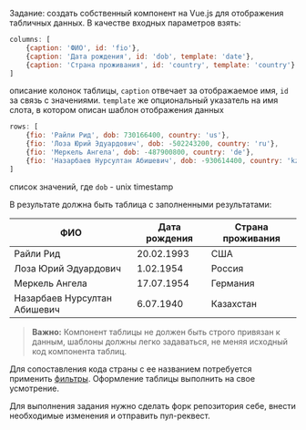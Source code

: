 Задание: создать собственный компонент на Vue.js для отображения табличных данных. В качестве входных параметров взять:
```javascript
columns: [
	{caption: 'ФИО', id: 'fio'},
	{caption: 'Дата рождения', id: 'dob', template: 'date'},
	{caption: 'Страна проживания', id: 'country', template: 'country'}
]
```
описание колонок таблицы, `caption` отвечает за отображаемое имя, `id` за связь с значениями. `template` же опциональный указатель на имя слота, в котором описан шаблон отображения данных
```javascript
rows: [
	{fio: 'Райли Рид', dob: 730166400, country: 'us'},
	{fio: 'Лоза Юрий Эдуардович', dob: -502243200, country: 'ru'},
	{fio: 'Меркель Ангела', dob: -487900800, country: 'de'},
	{fio: 'Назарбаев Нурсултан Абишевич', dob: -930614400, country: 'kz'}
]
```
список значений, где `dob` - unix timestamp

В результате должна быть таблица с заполненными результатами:

| ФИО | Дата рождения | Страна проживания |
|--|--|--|
| Райли Рид | 20.02.1993 | США |
| Лоза Юрий Эдуардович | 1.02.1954 | Россия|
| Меркель Ангела | 17.07.1954 | Германия|
| Назарбаев Нурсултан Абишевич | 6.07.1940| Казахстан |

> **Важно:**  Компонент таблицы не должен быть строго привязан к данным, шаблоны должны легко задаваться, не меняя исходный код компонента таблиц. 

Для сопоставления кода страны с ее названием потребуется применить [фильтры](https://ru.vuejs.org/v2/api/#filters). Оформление таблицы выполнить на свое усмотрение.

Для выполнения задания нужно сделать форк репозитория себе, внести необходимые изменения и отправить пул-реквест.
